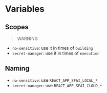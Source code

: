 # Variables

## Scopes

> WARNING

- `no-sensitive`: use it in times of `building`
- `secret-manager`: use it in times of `execution`

## Naming

- `no-sensitive`: use `REACT_APP_SFAI_LOCAL_*`
- `secret-manager`: use `REACT_APP_SFAI_CLOUD_*`